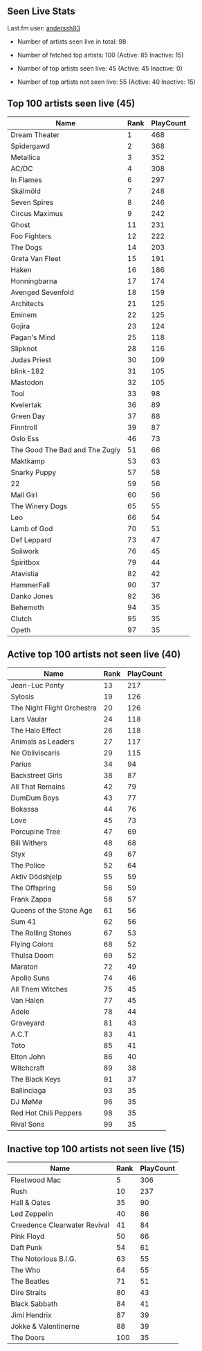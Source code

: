 ## Seen Live Stats

Last.fm user: [anderssh93](https://www.last.fm/user/anderssh93)

- Number of artists seen live in total: 98

- Number of fetched top artists: 100 (Active: 85 Inactive: 15)

- Number of top artists seen live: 45 (Active: 45 Inactive: 0)

- Number of top artists not seen live: 55 (Active: 40 Inactive: 15)

## Top 100 artists seen live (45)

Name                           | Rank | PlayCount
------------------------------ | ---- | ---------
Dream Theater                  | 1    | 468      
Spidergawd                     | 2    | 368      
Metallica                      | 3    | 352      
AC/DC                          | 4    | 308      
In Flames                      | 6    | 297      
Skálmöld                       | 7    | 248      
Seven Spires                   | 8    | 246      
Circus Maximus                 | 9    | 242      
Ghost                          | 11   | 231      
Foo Fighters                   | 12   | 222      
The Dogs                       | 14   | 203      
Greta Van Fleet                | 15   | 191      
Haken                          | 16   | 186      
Honningbarna                   | 17   | 174      
Avenged Sevenfold              | 18   | 159      
Architects                     | 21   | 125      
Eminem                         | 22   | 125      
Gojira                         | 23   | 124      
Pagan's Mind                   | 25   | 118      
Slipknot                       | 28   | 116      
Judas Priest                   | 30   | 109      
blink-182                      | 31   | 105      
Mastodon                       | 32   | 105      
Tool                           | 33   | 98       
Kvelertak                      | 36   | 89       
Green Day                      | 37   | 88       
Finntroll                      | 39   | 87       
Oslo Ess                       | 46   | 73       
The Good The Bad and The Zugly | 51   | 66       
Maktkamp                       | 53   | 63       
Snarky Puppy                   | 57   | 58       
22                             | 59   | 56       
Mall Girl                      | 60   | 56       
The Winery Dogs                | 65   | 55       
Leo                            | 66   | 54       
Lamb of God                    | 70   | 51       
Def Leppard                    | 73   | 47       
Soilwork                       | 76   | 45       
Spiritbox                      | 79   | 44       
Atavistia                      | 82   | 42       
HammerFall                     | 90   | 37       
Danko Jones                    | 92   | 36       
Behemoth                       | 94   | 35       
Clutch                         | 95   | 35       
Opeth                          | 97   | 35       

## Active top 100 artists not seen live (40)

Name                       | Rank | PlayCount
-------------------------- | ---- | ---------
Jean-Luc Ponty             | 13   | 217      
Sylosis                    | 19   | 126      
The Night Flight Orchestra | 20   | 126      
Lars Vaular                | 24   | 118      
The Halo Effect            | 26   | 118      
Animals as Leaders         | 27   | 117      
Ne Obliviscaris            | 29   | 115      
Parius                     | 34   | 94       
Backstreet Girls           | 38   | 87       
All That Remains           | 42   | 79       
DumDum Boys                | 43   | 77       
Bokassa                    | 44   | 76       
Love                       | 45   | 73       
Porcupine Tree             | 47   | 69       
Bill Withers               | 48   | 68       
Styx                       | 49   | 67       
The Police                 | 52   | 64       
Aktiv Dödshjelp            | 55   | 59       
The Offspring              | 56   | 59       
Frank Zappa                | 58   | 57       
Queens of the Stone Age    | 61   | 56       
Sum 41                     | 62   | 56       
The Rolling Stones         | 67   | 53       
Flying Colors              | 68   | 52       
Thulsa Doom                | 69   | 52       
Maraton                    | 72   | 49       
Apollo Suns                | 74   | 46       
All Them Witches           | 75   | 45       
Van Halen                  | 77   | 45       
Adele                      | 78   | 44       
Graveyard                  | 81   | 43       
A.C.T                      | 83   | 41       
Toto                       | 85   | 41       
Elton John                 | 86   | 40       
Witchcraft                 | 89   | 38       
The Black Keys             | 91   | 37       
Ballinciaga                | 93   | 35       
DJ MøMø                    | 96   | 35       
Red Hot Chili Peppers      | 98   | 35       
Rival Sons                 | 99   | 35       

## Inactive top 100 artists not seen live (15)

Name                         | Rank | PlayCount
---------------------------- | ---- | ---------
Fleetwood Mac                | 5    | 306      
Rush                         | 10   | 237      
Hall & Oates                 | 35   | 90       
Led Zeppelin                 | 40   | 86       
Creedence Clearwater Revival | 41   | 84       
Pink Floyd                   | 50   | 66       
Daft Punk                    | 54   | 61       
The Notorious B.I.G.         | 63   | 55       
The Who                      | 64   | 55       
The Beatles                  | 71   | 51       
Dire Straits                 | 80   | 43       
Black Sabbath                | 84   | 41       
Jimi Hendrix                 | 87   | 39       
Jokke & Valentinerne         | 88   | 39       
The Doors                    | 100  | 35       
